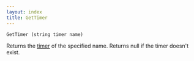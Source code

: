 ```yaml
---
layout: index
title: GetTimer
---
```


    GetTimer (string timer name)

Returns the [timer](../elements/timer.html) of the specified name. Returns null if the timer doesn't exist.
